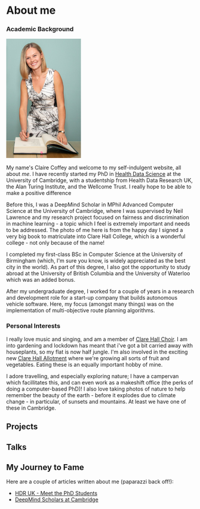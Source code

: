 
 
# About me 
### Academic Background
<img src="/matriculation-photo-full.jpeg" width="200" class="left-img"/>

My name's Claire Coffey and welcome to my self-indulgent website, all about _me_. I have recently started my PhD in [Health Data Science](https://www.hdruk.ac.uk/careers-in-health-data-science/phd-programme/) at the University of Cambridge, with a studentship from Health Data Research UK, the Alan Turing Institute, and the Wellcome Trust. I really hope to be able to make a positive difference 

Before this, I was a DeepMind Scholar in MPhil Advanced Computer Science at the University of Cambridge, where I was supervised by Neil Lawrence and my research project focused on fairness and discrimination in machine learning - a topic which I feel is extremely important and needs to be addressed. The photo of me here is from the happy day I signed a very big book to matriculate into Clare Hall College, which is a wonderful college - not only because of the name!

I completed my first-class BSc in Computer Science at the University of Birmingham (which, I'm sure you know, is widely appreciated as the best city in the world). As part of this degree, I also got the opportunity to study abroad at the University of British Columbia and the University of Waterloo which was an added bonus. 

After my undergraduate degree, I worked for a couple of years in a research and development role for a start-up company that builds autonomous vehicle software. Here, my focus (amongst many things) was on the implementation of multi-objective route planning algorithms. 

### Personal Interests 
I really love music and singing, and am a member of [Clare Hall Choir](https://www.clarehall.cam.ac.uk/clare-hall-choir). I am into gardening and lockdown has meant that i've got a bit carried away with houseplants, so my flat is now half jungle. I'm also involved in the exciting new [Clare Hall Allotment](https://www.clarehall.cam.ac.uk/news/10-03-2021/clare-hall-allotment-initiative-officially-launches) where we're growing all sorts of fruit and vegetables. Eating these is an equally important hobby of mine.

I adore travelling, and especially exploring nature; I have a campervan which facillitates this, and can even work as a makeshift office (the perks of doing a computer-based PhD)! I also love taking photos of nature to help remember the beauty of the earth - before it explodes due to climate change - in particular, of sunsets and mountains. At least we have one of these in Cambridge. 

## Projects 



## Talks



## My Journey to Fame 
Here are a couple of articles written about me (paparazzi back off!):
- [HDR UK - Meet the PhD Students](https://www.hdruk.ac.uk/people/claire-coffey/)
- [DeepMind Scholars at Cambridge](https://www.cst.cam.ac.uk/deepmind-scholars-cambridge)


